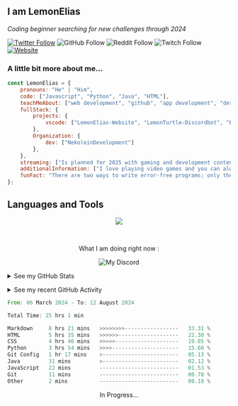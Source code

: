 <h2>I am LemonElias</h2>
<p><em>Coding beginner searching for new challenges through 2024</em></p>

<!--- Following and Redirect Badges -->
[![Twitter Follow](https://img.shields.io/twitter/follow/xLemonElias?label=Follow)](https://twitter.com/intent/follow?screen_name=xLemonElias)
![GitHub Follow](https://img.shields.io/github/followers/lemonelias?style=social&label=Follow&link=https%3A%2F%2Fgithub.com%2FLemonElias)
![Reddit Follow](https://img.shields.io/reddit/user-karma/link/xLemonElias?style=social&label=Follow&link=https%3A%2F%2Fwww.reddit.com%2Fuser%2FxLemonElias%2F)
![Twitch Follow](https://img.shields.io/twitch/status/xlemonelias?style=social&label=Follow&link=https%3A%2F%2Fwww.twitch.tv%2Fxlemonelias)
[![Website](https://img.shields.io/badge/Website-46a2f1.svg?&style=flat-square&logo=Google-Chrome&logoColor=white&link=https://lemonelias.de/)](https://lemonelias.de/)

### A little bit more about me...

<!--- Markdown written biography in javascript -->
```javascript
const LemonElias = {
    pronouns: "He" | "Him",
    code: ["Javascript", "Python", "Java", "HTML"],
    teachMeAbout: ["web development", "github", "app development", "designing"],
    fullStack: {
        projects: {
            vscode: ["LemonElias-Website", "LemonTurtle-Discordbot", "Elly&Jonny-Website"],
        },
        Organization: {
            dev: ["NekoleinDevelopment"]
        },
    },
    streaming: ["Is planned for 2025 with gaming and development content"],
    additionalInformation: ["I love playing video games and you can always hit me up to play"],
    funFact: "There are two ways to write error-free programs; only the third one works"
};
```

<!--- Languages and Tools section with icons -->
<h2>Languages and Tools</h2>
<p align="center">
  <a href="https://skillicons.dev">
    <img src="https://skillicons.dev/icons?i=py,js,nodejs,discordjs,html,css,git,vscode" />
  </a>
</p>

<!--- Spotify and Discord section with sync in Spotify and Discord api -->
&nbsp;<div align="center">
<p>What I am doing right now :</p>

![My Discord](https://discord-readme-badge.vercel.app/api?id=482089415284621322) 
</div>

<div><details><summary>See my GitHub Stats</summary>
    
[![LemonElias' GitHub stats-Light](https://develias-readme-stats.vercel.app/api?username=lemonelias&show_icons=true&theme=swift)](https://github.com/lemonelias/github-readme-stats)
[![LemonElias' Top Langs](https://develias-readme-stats.vercel.app/api/top-langs/?username=lemonelias&theme=swift)](https://github.com/lemonelias/github-readme-stats)
    </div>
</p>
</details>


<details><summary>See my recent GitHub Activity</summary>
    <p>&nbsp;
        <!--START_SECTION:activity-->
        <!--END_SECTION:activity-->
    </p>
</details>

<!--START_SECTION:waka-->

```rust
From: 06 March 2024 - To: 12 August 2024

Total Time: 25 hrs 1 min

Markdown     8 hrs 21 mins   >>>>>>>>-----------------   33.31 %
HTML         5 hrs 35 mins   >>>>>>-------------------   22.30 %
CSS          4 hrs 46 mins   >>>>>--------------------   19.05 %
Python       3 hrs 54 mins   >>>>---------------------   15.60 %
Git Config   1 hr 17 mins    >------------------------   05.13 %
Java         31 mins         >------------------------   02.12 %
JavaScript   22 mins         -------------------------   01.53 %
Git          11 mins         -------------------------   00.78 %
Other        2 mins          -------------------------   00.18 %
```

<!--END_SECTION:waka-->

<div align=center><p>In Progress...</p></div>
